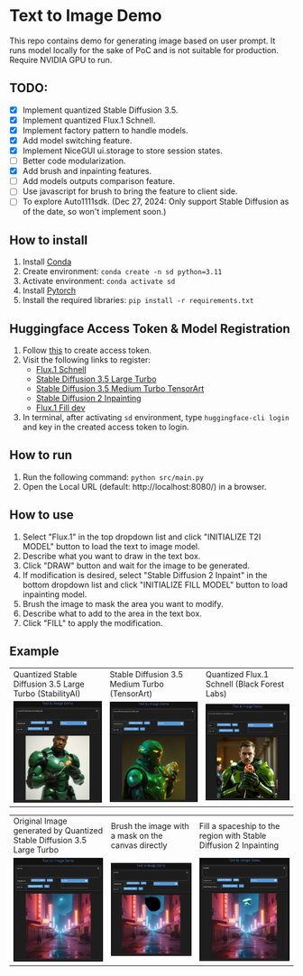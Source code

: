 # Text to Image Demo
This repo contains demo for generating image based on user prompt. It runs model locally for the sake of PoC and is not suitable for production. Require NVIDIA GPU to run.

## TODO:
- [x] Implement quantized Stable Diffusion 3.5.
- [x] Implement quantized Flux.1 Schnell.
- [x] Implement factory pattern to handle models.
- [x] Add model switching feature.
- [x] Implement NiceGUI ui.storage to store session states.
- [ ] Better code modularization.
- [x] Add brush and inpainting features.
- [ ] Add models outputs comparison feature.
- [ ] Use javascript for brush to bring the feature to client side.
- [ ] To explore Auto1111sdk. (Dec 27, 2024: Only support Stable Diffusion as of the date, so won't implement soon.)

## How to install
1. Install [Conda](https://docs.conda.io/projects/conda/en/latest/user-guide/install/index.html)
2. Create environment: `conda create -n sd python=3.11`
3. Activate environment: `conda activate sd`
4. Install [Pytorch](https://pytorch.org/get-started/locally/)
5. Install the required libraries: `pip install -r requirements.txt`

## Huggingface Access Token & Model Registration
1. Follow [this](https://huggingface.co/docs/hub/en/security-tokens) to create access token.
2. Visit the following links to register:
    - [Flux.1 Schnell](https://huggingface.co/black-forest-labs/FLUX.1-schnell)
    - [Stable Diffusion 3.5 Large Turbo](https://huggingface.co/stabilityai/stable-diffusion-3.5-large-turbo)
    - [Stable Diffusion 3.5 Medium Turbo TensorArt](https://huggingface.co/tensorart/stable-diffusion-3.5-medium-turbo)
    - [Stable Diffusion 2 Inpainting](https://huggingface.co/stabilityai/stable-diffusion-2-inpainting)
    - [Flux.1 Fill dev](https://huggingface.co/black-forest-labs/FLUX.1-Fill-dev)
3. In terminal, after activating `sd` environment, type `huggingface-cli login` and key in the created access token to login.

## How to run
1. Run the following command: `python src/main.py`
2. Open the Local URL (default: http://localhost:8080/) in a browser.

## How to use
1. Select "Flux.1" in the top dropdown list and click "INITIALIZE T2I MODEL" button to load the text to image model.
2. Describe what you want to draw in the text box.
3. Click "DRAW" button and wait for the image to be generated.
4. If modification is desired, select "Stable Diffusion 2 Inpaint" in the bottom dropdown list and click "INITIALIZE FILL MODEL" button to load inpainting model.
5. Brush the image to mask the area you want to modify.
6. Describe what to add to the area in the text box.
7. Click "FILL" to apply the modification.

## Example
<table>
    <tr>
        <td>Quantized Stable Diffusion 3.5 Large Turbo (StabilityAI)</td>
        <td>Stable Diffusion 3.5 Medium Turbo (TensorArt)</td>
        <td>Quantized Flux.1 Schnell (Black Forest Labs)</td>
    </tr>
    <tr>
        <td><img src="./assets/sd3.5-sample1.png"></td>
        <td><img src="./assets/sd3.5art-sample1.png"></td>
        <td><img src="./assets/flux1-schnell-sample1.png"></td>
    </tf>
</table>

<table>
    <tr>
        <td>Original Image generated by Quantized Stable Diffusion 3.5 Large Turbo</td>
        <td>Brush the image with a mask on the canvas directly</td>
        <td>Fill a spaceship to the region with Stable Diffusion 2 Inpainting</td>
    </tr>
    <tr>
        <td><img src="./assets/original.png"></td>
        <td><img src="./assets/masked.png"></td>
        <td><img src="./assets/filled.png"></td>
    </tf>
</table>